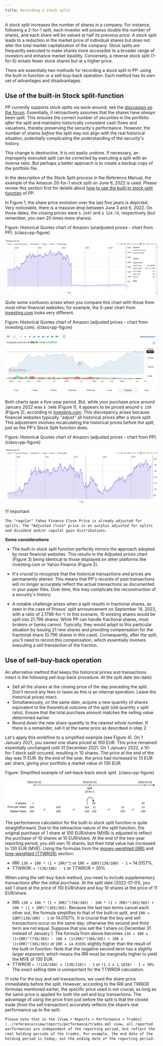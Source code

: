```yaml
---
title: Recording a stock split
---
```


A stock split increases the number of shares in a company. For instance, following a 2-for-1 split, each investor will possess double the number of shares, and each share will be valued at half its previous price. A stock split leads to a reduction in the market price of individual shares but does not alter the total market capitalization of the company. Stock splits are frequently executed to make shares more accessible to a broader range of investors and enhance market liquidity. Conversely, a reverse stock split (1-for-5) entails fewer stock shares but at a higher price.

There are essentially two methods for recording a stock split in PP: using the built-in function or a sell-buy-back operation. Each method has its own set of advantages and disadvantages.

## Use of the built-in Stock split-function

PP currently supports stock splits via work-around; see the [discussion on the forum](https://forum.portfolio-performance.info/t/aktiensplit-buchen/11758). Essentially, it retroactively assumes that the shares have *always* been split. This ensures the correct number of securities in the portfolio *after* the split and maintains historically consistent cash flows and valuations, thereby preserving the security's performance. However, the number of shares *before* the split may not align with the real historical situation, potentially complicating the understanding of the security's history.

This change is destructive. It is not easily undone. If necessary, an improperly executed split can be corrected by executing a split with an inverse ratio. But perhaps a better approach is to create a backup copy of the portfolio file.

In the description of the Stock Split process in the Reference Manual, the example of the Amazon 20-for-1 stock split on June 6, 2022 is used. Please review this section first for details about [how to use the built-in stock split function](../reference/view/securities/context-menu.md#stock-split) of PP.

In Figure 1, the share price evolution over the last five years is depicted. Very noticeable, there is a massive drop between June 3 and 6, 2022. On those dates, the closing prices were `$ 2447` and `$ 124.79`, respectively (but remember, you own 20 times more shares).

Figure: Historical Quotes chart of Amazon (unadjusted prices - chart from PP). {class=pp-figure}

![](../reference/view/securities/images/split-stock-amazon-unadjusted-PP.png)


Quite some confusion arises when you compare this chart with those from most other financial websites; for example, the 5-year chart from [investing.com](https://www.investing.com/equities/amazon-com-inc) looks very different.

Figure: Historical Quotes chart of Amazon (adjusted prices - chart from investing.com). {class=pp-figure}

![](./images/split-stock-amazon-adjusted-investing.png)

Both charts span a five-year period. But, while your purchase price around January 2022 was `$ 3408` (Figure 1), it appears to be priced around `$ 150` (Figure 2), according to [investing.com](https://www.investing.com/equities/amazon-com-inc). This discrepancy arises because financial websites typically "adjust" all historical prices after a stock split. This adjustment involves recalculating the historical prices before the split, just as the PP's Stock Split function does.

Figure: Historical Quotes chart of Amazon (adjusted prices - chart from PP). {class=pp-figure}

![](../reference/view/securities/images/split-stock-amazon-adjusted-PP.png)

!!! Important

    The "regular" Yahoo Finance Close Price is already adjusted for splits. The *Adjusted close* price is en surplus adjusted for splits and dividend and/or capital gain distributions.


**Some considerations**

- The built-in stock split function perfectly mirrors the approach adopted by most financial websites. This results in the Adjusted prices chart (Figure 3) being identical to those displayed on other platforms like investing.com or Yahoo Finance (Figure 2).

- It's crucial to recognize that the historical transactions *and* prices are permanently altered. This means that PP's records of past transactions will no longer accurately reflect the actual transactions as documented in your paper files. Over time, this may complicate the reconstruction of a security's history.

- A notable challenge arises when a split results in fractional shares, as seen in the case of Prosus' split announcement on September 14, 2023, with a ratio of 2.1796-for-1. In this scenario, 10 existing shares would be split into 21.796 shares. While PP can handle fractional shares, most brokers or banks cannot. Typically, they would adapt to this particular situation by issuing 21 new shares and providing compensation for the fractional share (0.796 shares in this case). Consequently, after the split, you'll need to record this compensation, which essentially involves executing a sell transaction of the fraction.

## Use of sell-buy-back operation

An alternative method that keeps the historical prices and transactions intact is the following sell-buy-back procedure. At the split date (ex-date)

- Sell all the shares at the closing price of the day preceding the split. Don't record any fees or taxes as this is an  internal operation. Leave the historical prices intact.
- Simultaneously, on the same date, acquire a new quantity of shares equivalent to the theoretical outcome of the split (old quantity x split ratio). Ensure that the total purchase amount matches the selling value determined earlier.
- Round down the new share quantity to the nearest whole number. If there is a remainder, sell it at the same price as described in step 2.

Let's apply this workflow to a simplified example (see Figure 4). On 1 January 2021, you owned one share priced at 100 EUR. This price remained essentially unchanged until 31 December 2021. On 1 January 2022, a 10-for-1 stock split occured, resulting in 10 shares. The price at the end of the day was 11 EUR. By the end of the year, the price had increased to 13 EUR per share, giving your portfolio a market value of 130 EUR.

Figure: Simplified example of sell-back-back stock split. {class=pp-figure}

![](./images/stock-split-sell-buy-back-method.svg)

The performance calculation for the built-in stock split function is quite straightforward. Due to the retroactive nature of the split function, the original purchase of 1 share at 100 EUR/share (MVB) is adjusted to reflect the purchase of 10 shares at 10 EUR/share. At the end of the two-year reporting period, you still own 10 shares, but their total value has increased to 130 EUR (MVE). Using the formulas from the [money-weighted (IRR)](../concepts/performance/money-weighted.md) and [time-weighted (TTWROR)](../concepts/performance/time-weighted.md) section:

- IRR: `130 = 100 * (1 + IRR)^2` or `IRR = SQRT(130/100) - 1` = 14.0157%.
- TTWROR: `= (130/100) - 1` or TTWROR = 30%

When using the sell-buy-back method, you need to include supplementary transactions after the initial purchase. At the split date (2022-01-01), you sell 1 share at the price of 110 EUR/share and buy 10 shares at the price of 11 EUR/share. 

- IRR: `130 = 100 * (1 + IRR)^(730/365) - 100 * (1 + IRR)^(365/365) + 100 * (1 + IRR)^(365/365)`. Because the last two terms cancel each other out, the formula simplifies to that of the built-in split, and `IRR = SQRT(130/100) - 1` or 14.0157%. It is crucial that the buy and sell transactions occur on the same day;  otherwise the second and third term are not equal. Suppose that you sell the 1 share on December 31 instead of January 1. The formula from above becomes `130 = 100 x (1+IRR)^(730/365) - 100 x (1+IRR)^(366/365) + 100 x (1+IRR)^(365/365)` or `IRR = 14.0355%` slightly higher than the result of the built-in function. Note that the negative second term has a slightly larger exponent, which means the IRR must be marginally higher to yield the MVE of 130 EUR.
- TTWROR `= ((110/100) x (130/110)) - 1` or `(1.1 x 1.1818) - 1 = 30%`. The exact selling date is unimportant for the TTWROR calculation.

!!! note
    For the buy and sell transactions, we used the share price immediately before the split.  However, according to the IRR and TWROR formulas mentioned earlier, the specific price used is not crucial, as long as the same price is applied for both the sell and buy transactions. The advantage of using the price from just before the split is that the closed trade (from the sell transaction) accurately reflects the share’s real performance up to the split.

    Please note that in the [View > Reports > Performance > Trades](../reference/view/reports/performance/trades.md) view, all reported performances are independent of the reporting period, but reflect the real holding periods of the trades. For example, the end date of the holding period is today; not the ending date of the reporting period.